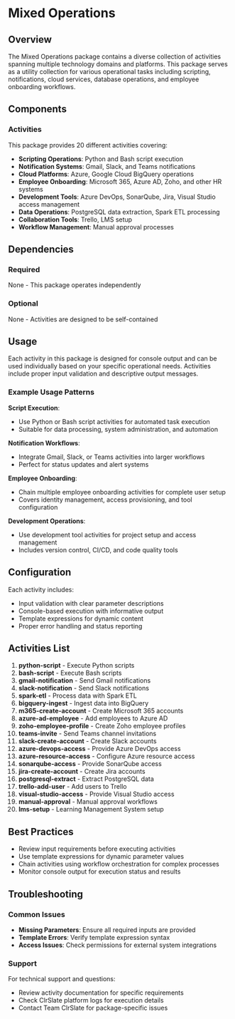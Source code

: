 # Mixed Operations

## Overview

The Mixed Operations package contains a diverse collection of activities spanning multiple technology domains and platforms. This package serves as a utility collection for various operational tasks including scripting, notifications, cloud services, database operations, and employee onboarding workflows.

## Components

### Activities

This package provides 20 different activities covering:

- **Scripting Operations**: Python and Bash script execution
- **Notification Systems**: Gmail, Slack, and Teams notifications
- **Cloud Platforms**: Azure, Google Cloud BigQuery operations
- **Employee Onboarding**: Microsoft 365, Azure AD, Zoho, and other HR systems
- **Development Tools**: Azure DevOps, SonarQube, Jira, Visual Studio access management
- **Data Operations**: PostgreSQL data extraction, Spark ETL processing
- **Collaboration Tools**: Trello, LMS setup
- **Workflow Management**: Manual approval processes

## Dependencies

### Required

None - This package operates independently

### Optional

None - Activities are designed to be self-contained

## Usage

Each activity in this package is designed for console output and can be used individually based on your specific operational needs. Activities include proper input validation and descriptive output messages.

### Example Usage Patterns

**Script Execution**:

- Use Python or Bash script activities for automated task execution
- Suitable for data processing, system administration, and automation

**Notification Workflows**:

- Integrate Gmail, Slack, or Teams activities into larger workflows
- Perfect for status updates and alert systems

**Employee Onboarding**:

- Chain multiple employee onboarding activities for complete user setup
- Covers identity management, access provisioning, and tool configuration

**Development Operations**:

- Use development tool activities for project setup and access management
- Includes version control, CI/CD, and code quality tools

## Configuration

Each activity includes:

- Input validation with clear parameter descriptions
- Console-based execution with informative output
- Template expressions for dynamic content
- Proper error handling and status reporting

## Activities List

1. **python-script** - Execute Python scripts
2. **bash-script** - Execute Bash scripts
3. **gmail-notification** - Send Gmail notifications
4. **slack-notification** - Send Slack notifications
5. **spark-etl** - Process data with Spark ETL
6. **bigquery-ingest** - Ingest data into BigQuery
7. **m365-create-account** - Create Microsoft 365 accounts
8. **azure-ad-employee** - Add employees to Azure AD
9. **zoho-employee-profile** - Create Zoho employee profiles
10. **teams-invite** - Send Teams channel invitations
11. **slack-create-account** - Create Slack accounts
12. **azure-devops-access** - Provide Azure DevOps access
13. **azure-resource-access** - Configure Azure resource access
14. **sonarqube-access** - Provide SonarQube access
15. **jira-create-account** - Create Jira accounts
16. **postgresql-extract** - Extract PostgreSQL data
17. **trello-add-user** - Add users to Trello
18. **visual-studio-access** - Provide Visual Studio access
19. **manual-approval** - Manual approval workflows
20. **lms-setup** - Learning Management System setup

## Best Practices

- Review input requirements before executing activities
- Use template expressions for dynamic parameter values
- Chain activities using workflow orchestration for complex processes
- Monitor console output for execution status and results

## Troubleshooting

### Common Issues

- **Missing Parameters**: Ensure all required inputs are provided
- **Template Errors**: Verify template expression syntax
- **Access Issues**: Check permissions for external system integrations

### Support

For technical support and questions:

- Review activity documentation for specific requirements
- Check ClrSlate platform logs for execution details
- Contact Team ClrSlate for package-specific issues
